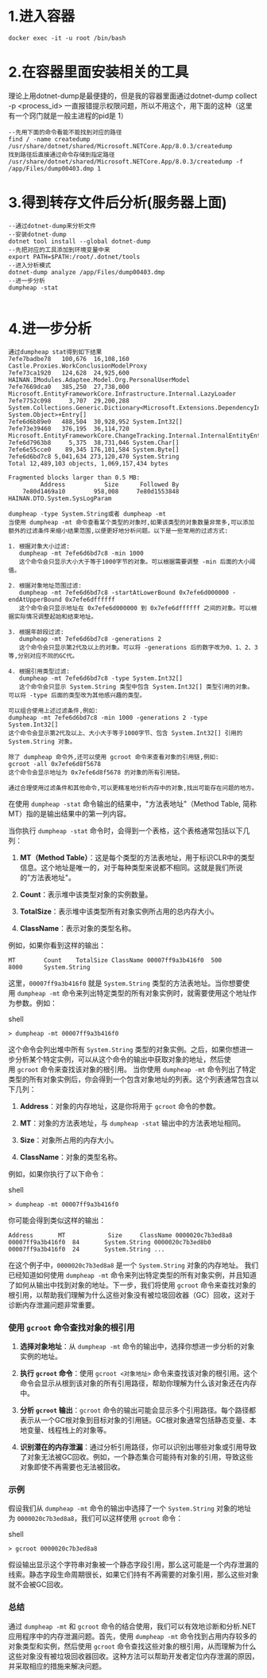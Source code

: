 # 1.进入容器
```
docker exec -it -u root /bin/bash
```

# 2.在容器里面安装相关的工具
理论上用dotnet-dump是最便捷的，但是我的容器里面通过dotnet-dump collect -p <process_id> 一直报错提示权限问题，所以不用这个，用下面的这种（这里有一个窍门就是一般主进程的pid是 1）
```
--先用下面的命令看能不能找到对应的路径
find / -name createdump
/usr/share/dotnet/shared/Microsoft.NETCore.App/8.0.3/createdump
找到路径后直接通过命令存储到指定路径
/usr/share/dotnet/shared/Microsoft.NETCore.App/8.0.3/createdump -f /app/Files/dump00403.dmp 1
```
# 3.得到转存文件后分析(服务器上面)
```
--通过dotnet-dump来分析文件
--安装dotnet-dump
dotnet tool install --global dotnet-dump
--先把对应的工具添加到环境变量中来
export PATH=$PATH:/root/.dotnet/tools
--进入分析模式
dotnet-dump analyze /app/Files/dump00403.dmp
--进一步分析
dumpheap -stat


```

# 4.进一步分析
```
通过dumpheap stat得到如下结果
7efe7badbe78   100,676  16,108,160 Castle.Proxies.WorkConclusionModelProxy
7efe73ca1920   124,628  24,925,600 HAINAN.IModules.Adaptee.Model.Org.PersonalUserModel
7efe7669dca0   385,250  27,738,000 Microsoft.EntityFrameworkCore.Infrastructure.Internal.LazyLoader
7efe7752c098     3,707  29,200,288 System.Collections.Generic.Dictionary<Microsoft.Extensions.DependencyInjection.ServiceLookup.ServiceCacheKey, System.Object>+Entry[]
7efe6d6b89e0   488,504  30,928,952 System.Int32[]
7efe73e39460   376,195  36,114,720 Microsoft.EntityFrameworkCore.ChangeTracking.Internal.InternalEntityEntry
7efe6d7963b8     5,375  38,731,046 System.Char[]
7efe6e55cce0    89,345 176,101,584 System.Byte[]
7efe6d6bd7c8 5,041,634 273,120,470 System.String
Total 12,489,103 objects, 1,069,157,434 bytes

Fragmented blocks larger than 0.5 MB:
         Address           Size      Followed By
    7e80d1469a10        958,008     7e80d1553848 HAINAN.DTO.System.SysLogParam 

```

```
dumpheap -type System.String或者 dumpheap -mt
当使用 dumpheap -mt 命令查看某个类型的对象时,如果该类型的对象数量非常多,可以添加额外的过滤条件来缩小结果范围,以便更好地分析问题。以下是一些常用的过滤方式:

1. 根据对象大小过滤:
   dumpheap -mt 7efe6d6bd7c8 -min 1000
   这个命令会只显示大小大于等于1000字节的对象。可以根据需要调整 -min 后面的大小阈值。

2. 根据对象地址范围过滤:
   dumpheap -mt 7efe6d6bd7c8 -startAtLowerBound 0x7efe6d000000 -endAtUpperBound 0x7efe6dffffff
   这个命令会只显示地址在 0x7efe6d000000 到 0x7efe6dffffff 之间的对象。可以根据实际情况调整起始和结束地址。

3. 根据年龄段过滤:
   dumpheap -mt 7efe6d6bd7c8 -generations 2
   这个命令会只显示第2代及以上的对象。可以将 -generations 后的数字改为0、1、2、3等,分别对应不同的GC代。

4. 根据引用类型过滤:
   dumpheap -mt 7efe6d6bd7c8 -type System.Int32[]
   这个命令会只显示 System.String 类型中包含 System.Int32[] 类型引用的对象。可以将 -type 后面的类型改为其他感兴趣的类型。

可以组合使用上述过滤条件,例如:
dumpheap -mt 7efe6d6bd7c8 -min 1000 -generations 2 -type System.Int32[]
这个命令会显示第2代及以上、大小大于等于1000字节、包含 System.Int32[] 引用的 System.String 对象。

除了 dumpheap 命令外,还可以使用 gcroot 命令来查看对象的引用链,例如:
gcroot -all 0x7efe6d8f5678
这个命令会显示地址为 0x7efe6d8f5678 的对象的所有引用链。

通过合理使用过滤条件和其他命令,可以更精准地分析内存中的对象,找出可能存在问题的地方。
```

在使用 `dumpheap -stat` 命令输出的结果中，"方法表地址"（Method Table, 简称 MT）指的是输出结果中的第一列内容。

当你执行 `dumpheap -stat` 命令时，会得到一个表格，这个表格通常包括以下几列：

1. **MT（Method Table）**：这是每个类型的方法表地址，用于标识CLR中的类型信息。这个地址是唯一的，对于每种类型来说都不相同。这就是我们所说的"方法表地址"。
    
2. **Count**：表示堆中该类型对象的实例数量。
    
3. **TotalSize**：表示堆中该类型所有对象实例所占用的总内存大小。
    
4. **ClassName**：表示对象的类型名称。
    

例如，如果你看到这样的输出：

`MT        Count    TotalSize ClassName 00007ff9a3b416f0  500       8000      System.String`

这里，`00007ff9a3b416f0` 就是 `System.String` 类型的方法表地址。当你想要使用 `dumpheap -mt` 命令来列出特定类型的所有对象实例时，就需要使用这个地址作为参数。例如：

shell

`> dumpheap -mt 00007ff9a3b416f0`

这个命令会列出堆中所有 `System.String` 类型的对象实例。之后，如果你想进一步分析某个特定实例，可以从这个命令的输出中获取对象的地址，然后使用 `gcroot` 命令来查找该对象的根引用。
当你使用 `dumpheap -mt` 命令列出了特定类型的所有对象实例后，你会得到一个包含对象地址的列表。这个列表通常包含以下几列：

1. **Address**：对象的内存地址，这是你将用于 `gcroot` 命令的参数。
    
2. **MT**：对象的方法表地址，与 `dumpheap -stat` 输出中的方法表地址相同。
    
3. **Size**：对象所占用的内存大小。
    
4. **ClassName**：对象的类型名称。
    

例如，如果你执行了以下命令：

shell

`> dumpheap -mt 00007ff9a3b416f0`

你可能会得到类似这样的输出：

`Address       MT            Size     ClassName 0000020c7b3ed8a8 00007ff9a3b416f0  84       System.String 0000020c7b3ed8b0 00007ff9a3b416f0  24       System.String ...`

在这个例子中，`0000020c7b3ed8a8` 是一个 `System.String` 对象的内存地址。
我们已经知道如何使用 `dumpheap -mt` 命令来列出特定类型的所有对象实例，并且知道了如何从输出中找到对象的地址。下一步，我们将使用 `gcroot` 命令来查找对象的根引用，以帮助我们理解为什么这些对象没有被垃圾回收器（GC）回收，这对于诊断内存泄漏问题非常重要。

### 使用 `gcroot` 命令查找对象的根引用

1. **选择对象地址**：从 `dumpheap -mt` 命令的输出中，选择你想进一步分析的对象实例的地址。
    
2. **执行 `gcroot` 命令**：使用 `gcroot <对象地址>` 命令来查找该对象的根引用。这个命令会显示从根到该对象的所有引用路径，帮助你理解为什么该对象还在内存中。
    
3. **分析 `gcroot` 输出**：`gcroot` 命令的输出可能会显示多个引用路径。每个路径都表示从一个GC根对象到目标对象的引用链。GC根对象通常包括静态变量、本地变量、线程栈上的对象等。
    
4. **识别潜在的内存泄漏**：通过分析引用路径，你可以识别出哪些对象或引用导致了对象无法被GC回收。例如，一个静态集合可能持有对象的引用，导致这些对象即使不再需要也无法被回收。
    

### 示例

假设我们从 `dumpheap -mt` 命令的输出中选择了一个 `System.String` 对象的地址为 `0000020c7b3ed8a8`，我们可以这样使用 `gcroot` 命令：

shell

`> gcroot 0000020c7b3ed8a8`

假设输出显示这个字符串对象被一个静态字段引用，那么这可能是一个内存泄漏的线索。静态字段生命周期很长，如果它们持有不再需要的对象引用，那么这些对象就不会被GC回收。

### 总结

通过 `dumpheap -mt` 和 `gcroot` 命令的结合使用，我们可以有效地诊断和分析.NET应用程序中的内存泄漏问题。首先，使用 `dumpheap -mt` 命令找到占用内存较多的对象类型和实例，然后使用 `gcroot` 命令查找这些对象的根引用，从而理解为什么这些对象没有被垃圾回收器回收。这种方法可以帮助开发者定位内存泄漏的原因，并采取相应的措施来解决问题。